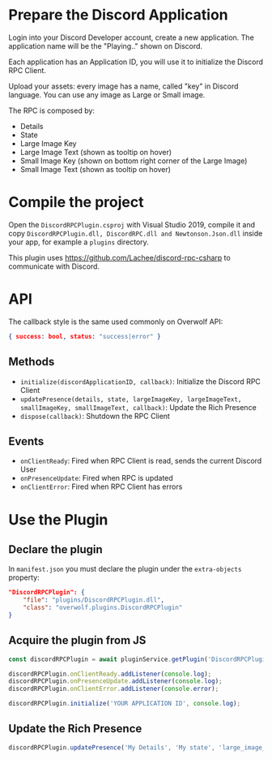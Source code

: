 # Prepare the Discord Application

Login into your Discord Developer account, create a new application. The application name will be the "Playing.." shown on Discord.

Each application has an Application ID, you will use it to initialize the Discord RPC Client.

Upload your assets: every image has a name, called "key" in Discord language. You can use any image as Large or Small image.

The RPC is composed by:
- Details
- State
- Large Image Key
- Large Image Text (shown as tooltip on hover)
- Small Image Key (shown on bottom right corner of the Large Image)
- Small Image Text (shown as tooltip on hover)

# Compile the project

Open the `DiscordRPCPlugin.csproj` with Visual Studio 2019, compile it and copy `DiscordRPCPlugin.dll, DiscordRPC.dll and Newtonson.Json.dll` inside your app, for example a `plugins` directory.

This plugin uses https://github.com/Lachee/discord-rpc-csharp to communicate with Discord.

# API

The callback style is the same used commonly on Overwolf API: 

```json
{ success: bool, status: "success|error" }
```

## Methods

- `initialize(discordApplicationID, callback)`: Initialize the Discord RPC Client
- `updatePresence(details, state, largeImageKey, largeImageText, 
smallImageKey, smallImageText, callback)`: Update the Rich Presence
- `dispose(callback)`: Shutdown the RPC Client

## Events

- `onClientReady`: Fired when RPC Client is read, sends the current Discord User
- `onPresenceUpdate`: Fired when RPC is updated
- `onClientError`: Fired when RPC Client has errors

# Use the Plugin

## Declare the plugin

In `manifest.json` you must declare the plugin under the `extra-objects` property:

```json
"DiscordRPCPlugin": {
    "file": "plugins/DiscordRPCPlugin.dll",
    "class": "overwolf.plugins.DiscordRPCPlugin"
}
```

## Acquire the plugin from JS

```js
const discordRPCPlugin = await pluginService.getPlugin('DiscordRPCPlugin');

discordRPCPlugin.onClientReady.addListener(console.log);
discordRPCPlugin.onPresenceUpdate.addListener(console.log);
discordRPCPlugin.onClientError.addListener(console.error);

discordRPCPlugin.initialize('YOUR APPLICATION ID', console.log);
```

## Update the Rich Presence

```js
discordRPCPlugin.updatePresence('My Details', 'My state', 'large_image_key', 'Large image', 'small_image_key', 'Small image', console.log);
```